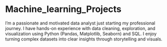# Machine_learning_Projects
I’m a passionate and motivated data analyst just starting my professional journey. I have hands-on experience with data cleaning, exploration, and visualization using Python (Pandas, Matplotlib, Seaborn) and SQL. I enjoy turning complex datasets into clear insights through storytelling and visuals.
